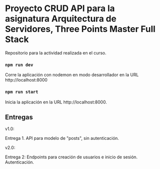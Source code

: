 # Proyecto CRUD API para la asignatura Arquitectura de Servidores, Three Points Master Full Stack

Repositorio para la actividad realizada en el curso.

### `npm run dev`

Corre la aplicación con nodemon en modo desarrollador en la URL http://localhost:8000


### `npm run start`

Inicia la aplicación en la URL http://localhost:8000.

## Entregas

v1.0:

Entrega 1. API para modelo de "posts", sin autenticación.

v2.0:

Entrega 2: Endpoints para creación de usuarios e inicio de sesión. Autenticación.
